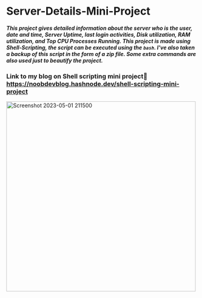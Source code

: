 # Server-Details-Mini-Project
***This project gives detailed information about the server who is the user, date and time, Server Uptime, last login activities, Disk utilization, RAM utilization, and Top CPU Processes Running. This project is made using Shell-Scripting, the script can be executed using the `bash`. I've also taken a backup of this script in the form of a zip file. Some extra commands are also used just to beautify the project.***

### Link to my blog on Shell scripting mini project🧷 https://noobdevblog.hashnode.dev/shell-scripting-mini-project

<img width="499" alt="Screenshot 2023-05-01 211500" src="https://user-images.githubusercontent.com/42666741/235480841-9e4aa259-0a69-42b2-bf61-39b3e99f42a2.png">
